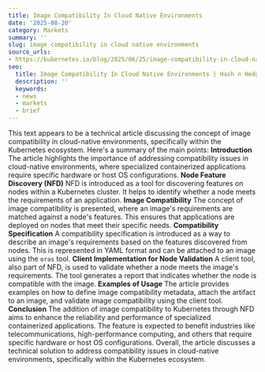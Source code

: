```yaml
---
title: Image Compatibility In Cloud Native Environments
date: '2025-08-20'
category: Markets
summary: ''
slug: image compatibility in cloud native environments
source_urls:
- https://kubernetes.io/blog/2025/06/25/image-compatibility-in-cloud-native-environments/
seo:
  title: Image Compatibility In Cloud Native Environments | Hash n Hedge
  description: ''
  keywords:
  - news
  - markets
  - brief
---
```


This text appears to be a technical article discussing the concept of image compatibility in cloud-native environments, specifically within the Kubernetes ecosystem. Here's a summary of the main points:  **Introduction**  The article highlights the importance of addressing compatibility issues in cloud-native environments, where specialized containerized applications require specific hardware or host OS configurations.  **Node Feature Discovery (NFD)**  NFD is introduced as a tool for discovering features on nodes within a Kubernetes cluster. It helps to identify whether a node meets the requirements of an application.  **Image Compatibility**  The concept of image compatibility is presented, where an image's requirements are matched against a node's features. This ensures that applications are deployed on nodes that meet their specific needs.  **Compatibility Specification**  A compatibility specification is introduced as a way to describe an image's requirements based on the features discovered from nodes. This is represented in YAML format and can be attached to an image using the `oras` tool.  **Client Implementation for Node Validation**  A client tool, also part of NFD, is used to validate whether a node meets the image's requirements. The tool generates a report that indicates whether the node is compatible with the image.  **Examples of Usage**  The article provides examples on how to define image compatibility metadata, attach the artifact to an image, and validate image compatibility using the client tool.  **Conclusion**  The addition of image compatibility to Kubernetes through NFD aims to enhance the reliability and performance of specialized containerized applications. The feature is expected to benefit industries like telecommunications, high-performance computing, and others that require specific hardware or host OS configurations.  Overall, the article discusses a technical solution to address compatibility issues in cloud-native environments, specifically within the Kubernetes ecosystem. 
